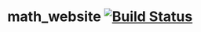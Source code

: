 # math_website [![Build Status](https://travis-ci.com/Dhroov7/math_website.svg?branch=master)](https://travis-ci.com/Dhroov7/math_website)

